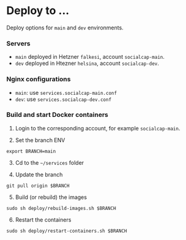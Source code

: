 # Deploy to ...

Deploy options for `main` and `dev` environments.

### Servers

- `main` deployed in Hetzner `falkesi`, account `socialcap-main`.
- `dev` deployed in Htezner `helsina`, account `socialcap-dev`.

### Nginx configurations

- `main`: use `services.socialcap-main.conf` 
- `dev`: use `services.socialcap-dev.conf` 

### Build and start Docker containers

1. Login to the corresponding account, for example `socialcap-main`.

2. Set the branch ENV
~~~
export BRANCH=main
~~~

3. Cd to the `~/services` folder 

4. Update the branch
~~~
git pull origin $BRANCH
~~~

5. Build (or rebuild) the images
~~~
sudo sh deploy/rebuild-images.sh $BRANCH
~~~

6. Restart the containers 
~~~
sudo sh deploy/restart-containers.sh $BRANCH
~~~





